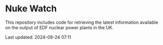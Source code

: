 # Nuke Watch

This repository includes code for retrieving the latest information available on the output of EDF nuclear power plants in the UK.

Last updated: 2024-08-24 07:11